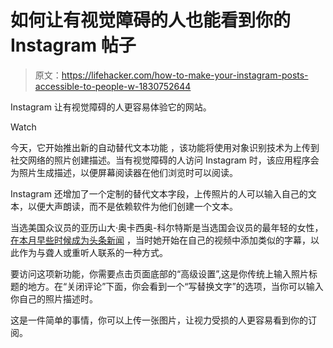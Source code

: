 # 如何让有视觉障碍的人也能看到你的 Instagram 帖子

> 原文：<https://lifehacker.com/how-to-make-your-instagram-posts-accessible-to-people-w-1830752644>

Instagram 让有视觉障碍的人更容易体验它的网站。

Watch

今天，它开始推出新的自动替代文本功能 ，该功能将使用对象识别技术为上传到社交网络的照片创建描述。当有视觉障碍的人访问 Instagram 时，该应用程序会为照片生成描述，以便屏幕阅读器在他们浏览时可以阅读。

Instagram 还增加了一个定制的替代文本字段，上传照片的人可以输入自己的文本，以便大声朗读，而不是依赖软件为他们创建一个文本。

当选美国众议员的亚历山大·奥卡西奥-科尔特斯是当选国会议员的最年轻的女性， [在本月早些时候成为头条新闻](https://www.huffingtonpost.com/entry/alexandria-ocasio-cortez-video-deaf-accessibility_us_5bef0257e4b0d725c57b) ，当时她开始在自己的视频中添加类似的字幕，以此作为与聋人或重听人联系的一种方式。

要访问这项新功能，你需要点击页面底部的“高级设置”,这是你传统上输入照片标题的地方。在“关闭评论”下面，你会看到一个“写替换文字”的选项，当你可以输入你自己的照片描述时。

这是一件简单的事情，你可以上传一张图片，让视力受损的人更容易看到你的订阅。